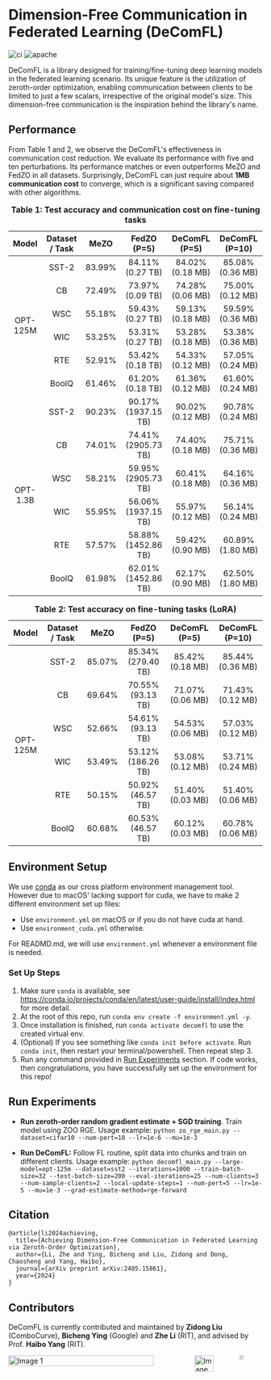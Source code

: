 # Dimension-Free Communication in Federated Learning (DeComFL)

![ci](https://github.com/ZidongLiu/FedDisco/actions/workflows/ci.yaml/badge.svg) ![apache](https://img.shields.io/badge/License-Apache%202.0-blue.svg)

DeComFL is a library designed for training/fine-tuning deep learning models in the federated learning scenario. Its unique feature is the utilization of zeroth-order optimization, enabling communication between clients to be limited to just a few scalars, irrespective of the original model's size. This dimension-free communication is the inspiration behind the library's name.

## Performance

From Table 1 and 2, we observe the DeComFL's effectiveness in communication cost reduction. We evaluate its performance with five and ten perturbations. Its performance matches or even outperforms MeZO and FedZO in all datasets. Surprisingly, DeComFL can just require about **1MB communication cost** to converge, which is a significant saving compared with other algorithms. 

<table>
  <caption style="caption-side: top; text-align: center; font-weight: bold;">Table 1: Test accuracy and communication cost on fine-tuning tasks</caption>
  <thead>
    <tr>
      <th style="text-align: center;">Model</th>
      <th style="text-align: center;">Dataset / Task</th>
      <th style="text-align: center;">MeZO</th>
      <th style="text-align: center;">FedZO (P=5)</th>
      <th style="text-align: center;">DeComFL (P=5)</th>
      <th style="text-align: center;">DeComFL (P=10)</th>
    </tr>
  </thead>
  <tbody>
    <tr>
      <td rowspan="6" style="text-align: center;">OPT-125M</td>
      <td style="text-align: center;">SST-2</td>
      <td style="text-align: center;">83.99%</td>
      <td style="text-align: center;">84.11% (0.27 TB)</td>
      <td style="text-align: center;">84.02% (0.18 MB)</td>
      <td style="text-align: center;">85.08% (0.36 MB)</td>
    </tr>
    <tr>
      <td style="text-align: center;">CB</td>
      <td style="text-align: center;">72.49%</td>
      <td style="text-align: center;">73.97% (0.09 TB)</td>
      <td style="text-align: center;">74.28% (0.06 MB)</td>
      <td style="text-align: center;">75.00% (0.12 MB)</td>
    </tr>
    <tr>
      <td style="text-align: center;">WSC</td>
      <td style="text-align: center;">55.18%</td>
      <td style="text-align: center;">59.43% (0.27 TB)</td>
      <td style="text-align: center;">59.13% (0.18 MB)</td>
      <td style="text-align: center;">59.59% (0.36 MB)</td>
    </tr>
    <tr>
      <td style="text-align: center;">WIC</td>
      <td style="text-align: center;">53.25%</td>
      <td style="text-align: center;">53.31% (0.27 TB)</td>
      <td style="text-align: center;">53.28% (0.18 MB)</td>
      <td style="text-align: center;">53.38% (0.36 MB)</td>
    </tr>
    <tr>
      <td style="text-align: center;">RTE</td>
      <td style="text-align: center;">52.91%</td>
      <td style="text-align: center;">53.42% (0.18 TB)</td>
      <td style="text-align: center;">54.33% (0.12 MB)</td>
      <td style="text-align: center;">57.05% (0.24 MB)</td>
    </tr>
    <tr>
      <td style="text-align: center;">BoolQ</td>
      <td style="text-align: center;">61.46%</td>
      <td style="text-align: center;">61.20% (0.18 TB)</td>
      <td style="text-align: center;">61.36% (0.12 MB)</td>
      <td style="text-align: center;">61.60% (0.24 MB)</td>
    </tr>
    <tr>
      <td rowspan="6" style="text-align: center;">OPT-1.3B</td>
      <td style="text-align: center;">SST-2</td>
      <td style="text-align: center;">90.23%</td>
      <td style="text-align: center;">90.17% (1937.15 TB)</td>
      <td style="text-align: center;">90.02% (0.12 MB)</td>
      <td style="text-align: center;">90.78% (0.24 MB)</td>
    </tr>
    <tr>
      <td style="text-align: center;">CB</td>
      <td style="text-align: center;">74.01%</td>
      <td style="text-align: center;">74.41% (2905.73 TB)</td>
      <td style="text-align: center;">74.40% (0.18 MB)</td>
      <td style="text-align: center;">75.71% (0.36 MB)</td>
    </tr>
    <tr>
      <td style="text-align: center;">WSC</td>
      <td style="text-align: center;">58.21%</td>
      <td style="text-align: center;">59.95% (2905.73 TB)</td>
      <td style="text-align: center;">60.41% (0.18 MB)</td>
      <td style="text-align: center;">64.16% (0.36 MB)</td>
    </tr>
    <tr>
      <td style="text-align: center;">WIC</td>
      <td style="text-align: center;">55.95%</td>
      <td style="text-align: center;">56.06% (1937.15 TB)</td>
      <td style="text-align: center;">55.97% (0.12 MB)</td>
      <td style="text-align: center;">56.14% (0.24 MB)</td>
    </tr>
    <tr>
      <td style="text-align: center;">RTE</td>
      <td style="text-align: center;">57.57%</td>
      <td style="text-align: center;">58.88% (1452.86 TB)</td>
      <td style="text-align: center;">59.42% (0.90 MB)</td>
      <td style="text-align: center;">60.89% (1.80 MB)</td>
    </tr>
    <tr>
      <td style="text-align: center;">BoolQ</td>
      <td style="text-align: center;">61.98%</td>
      <td style="text-align: center;">62.01% (1452.86 TB)</td>
      <td style="text-align: center;">62.17% (0.90 MB)</td>
      <td style="text-align: center;">62.50% (1.80 MB)</td>
    </tr>
  </tbody>
</table>


<table>
  <caption style="caption-side: top; text-align: center; font-weight: bold;">Table 2: Test accuracy on fine-tuning tasks (LoRA)</caption>
  <thead>
    <tr>
      <th style="text-align: center;">Model</th>
      <th style="text-align: center;">Dataset / Task</th>
      <th style="text-align: center;">MeZO</th>
      <th style="text-align: center;">FedZO (P=5)</th>
      <th style="text-align: center;">DeComFL (P=5)</th>
      <th style="text-align: center;">DeComFL (P=10)</th>
    </tr>
  </thead>
  <tbody>
    <tr>
      <td style="text-align: center;" rowspan="6">OPT-125M</td>
      <td style="text-align: center;">SST-2</td>
      <td style="text-align: center;">85.07%</td>
      <td style="text-align: center;">85.34% (279.40 TB)</td>
      <td style="text-align: center;">85.42% (0.18 MB)</td>
      <td style="text-align: center;">85.44% (0.36 MB)</td>
    </tr>
    <tr>
      <td style="text-align: center;">CB</td>
      <td style="text-align: center;">69.64%</td>
      <td style="text-align: center;">70.55% (93.13 TB)</td>
      <td style="text-align: center;">71.07% (0.06 MB)</td>
      <td style="text-align: center;">71.43% (0.12 MB)</td>
    </tr>
    <tr>
      <td style="text-align: center;">WSC</td>
      <td style="text-align: center;">52.66%</td>
      <td style="text-align: center;">54.61% (93.13 TB)</td>
      <td style="text-align: center;">54.53% (0.06 MB)</td>
      <td style="text-align: center;">57.03% (0.12 MB)</td>
    </tr>
    <tr>
      <td style="text-align: center;">WIC</td>
      <td style="text-align: center;">53.49%</td>
      <td style="text-align: center;">53.12% (186.26 TB)</td>
      <td style="text-align: center;">53.08% (0.12 MB)</td>
      <td style="text-align: center;">53.71% (0.24 MB)</td>
    </tr>
    <tr>
      <td style="text-align: center;">RTE</td>
      <td style="text-align: center;">50.15%</td>
      <td style="text-align: center;">50.92% (46.57 TB)</td>
      <td style="text-align: center;">51.40% (0.03 MB)</td>
      <td style="text-align: center;">51.40% (0.06 MB)</td>
    </tr>
    <tr>
      <td style="text-align: center;">BoolQ</td>
      <td style="text-align: center;">60.68%</td>
      <td style="text-align: center;">60.53% (46.57 TB)</td>
      <td style="text-align: center;">60.12% (0.03 MB)</td>
      <td style="text-align: center;">60.78% (0.06 MB)</td>
    </tr>
  </tbody>
</table>



## Environment Setup

We use [conda](https://docs.conda.io/projects/conda/en/stable/) as our cross platform environment management tool. However due to macOS' lacking support for cuda, we have to make 2 different environment set up files:

- Use `environment.yml` on macOS or if you do not have cuda at hand.
- Use `environment_cuda.yml` otherwise.

For READMD.md, we will use `environment.yml` whenever a environment file is needed.

### Set Up Steps

1. Make sure `conda` is available, see https://conda.io/projects/conda/en/latest/user-guide/install/index.html for more detail.
2. At the root of this repo, run `conda env create -f environment.yml -y`.
3. Once installation is finished, run `conda activate decomfl` to use the created virtual env.
4. (Optional) If you see something like `conda init before activate`. Run `conda init`, then restart your terminal/powershell. Then repeat step 3.
5. Run any command provided in [Run Experiments](#run-experiments) section. If code works, then congratulations, you have successfully set up the environment for this repo!

## Run Experiments

- **Run zeroth-order random gradient estimate + SGD training**. Train model using ZOO RGE.
  Usage example: `python zo_rge_main.py --dataset=cifar10 --num-pert=10 --lr=1e-6 --mu=1e-3`

- **Run DeComFL:** Follow FL routine, split data into chunks and train on different clients.
  Usage example: `python decomfl_main.py --large-model=opt-125m --dataset=sst2 --iterations=1000 --train-batch-size=32 --test-batch-size=200 --eval-iterations=25 --num-clients=3 --num-sample-clients=2 --local-update-steps=1 --num-pert=5 --lr=1e-5 --mu=1e-3 --grad-estimate-method=rge-forward`


## Citation

```
@article{li2024achieving,
  title={Achieving Dimension-Free Communication in Federated Learning via Zeroth-Order Optimization},
  author={Li, Zhe and Ying, Bicheng and Liu, Zidong and Dong, Chaosheng and Yang, Haibo},
  journal={arXiv preprint arXiv:2405.15861},
  year={2024}
}
```

## Contributors
DeComFL is currently contributed and maintained by <a href="https://zidongliu.github.io/" style="text-decoration: none;">**Zidong Liu**</a> (ComboCurve), <a href="https://scholar.google.com/citations?user=LuF6KX4AAAAJ&hl=en&oi=ao" style="text-decoration: none;">**Bicheng Ying**</a> (Google) and <a href="https://rogerrogerusc.github.io/" style="text-decoration: none;">**Zhe Li**</a> (RIT), and advised by Prof. <a href="https://haibo-yang-osu.github.io/homepage/" style="text-decoration: none;">**Haibo Yang**</a> (RIT). 

<div style="display: flex; justify-content: space-between;">
    <img src="https://github.com/user-attachments/assets/b3982917-e302-42c3-b396-e33bb9f52c90" alt="Image 1" style="width: 80%;" />
    <div style="display: flex; justify-content: center;">
      <img src="https://github.com/user-attachments/assets/c0dfb199-0a51-4b17-b9ba-9fe09d2c4f7a" alt="Image 2" style="width: 51%;" /> &nbsp;&nbsp;&nbsp;&nbsp;
      <img src="https://github.com/user-attachments/assets/23ba00dc-fc62-4ab3-9c70-0326aa20b786" alt="Image 3" style="width: 25%;" />
    </div>
</div>
